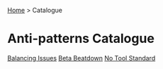 [Home](README.md) > Catalogue
# Anti-patterns Catalogue

[Balancing Issues](/games-catalogue/Balancing_Issues.md)
[Beta Beatdown](/games-catalogue/Beta_Beatdown.md)
[No Tool Standard](/games-catalogue/No_Tool_Standard.md)
